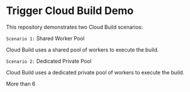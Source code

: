 # Trigger Cloud Build Demo

This repository demonstrates two Cloud Build scenarios:

`Scenario 1:` Shared Worker Pool

Cloud Build uses a shared pool of workers to execute the build.

`Scenario 2:` Dedicated Private Pool

Cloud Build uses a dedicated private pool of workers to execute the build.

More than 6